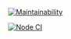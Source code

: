 [![Maintainability](https://api.codeclimate.com/v1/badges/f3935a53a7a486c0dabd/maintainability)](https://codeclimate.com/github/headstrongone/frontend-project-lvl1/maintainability)

[![Node CI](https://github.com/headstrongone/frontend-project-lvl1/workflows/Node%20CI/badge.svg)](https://github.com/headstrongone/frontend-project-lvl1/actions)